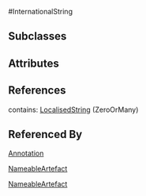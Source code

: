 
#InternationalString



## Subclasses



## Attributes



## References

contains: [LocalisedString](LocalisedString.md) (ZeroOrMany)



## Referenced By

[Annotation](Annotation.md)

[NameableArtefact](NameableArtefact.md)

[NameableArtefact](NameableArtefact.md)


    